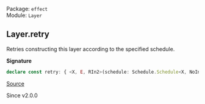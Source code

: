 Package: `effect`<br />
Module: `Layer`<br />

## Layer.retry

Retries constructing this layer according to the specified schedule.

**Signature**

```ts
declare const retry: { <X, E, RIn2>(schedule: Schedule.Schedule<X, NoInfer<E>, RIn2>): <ROut, RIn>(self: Layer<ROut, E, RIn>) => Layer<ROut, E, RIn2 | RIn>; <ROut, E, RIn, X, RIn2>(self: Layer<ROut, E, RIn>, schedule: Schedule.Schedule<X, E, RIn2>): Layer<ROut, E, RIn | RIn2>; }
```

[Source](https://github.com/Effect-TS/effect/tree/main/packages/effect/src/Layer.ts#L641)

Since v2.0.0